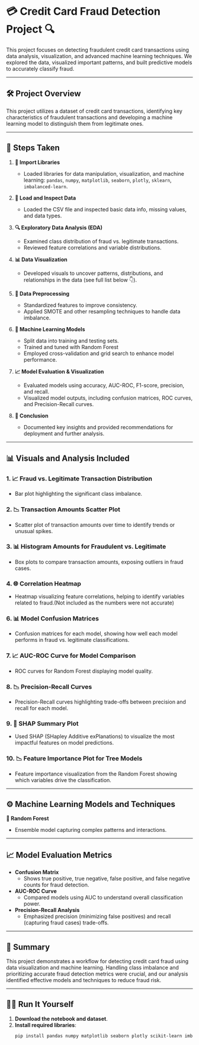 # 💳 Credit Card Fraud Detection Project 🔍

This project focuses on detecting fraudulent credit card transactions using data analysis, visualization, and advanced machine learning techniques. We explored the data, visualized important patterns, and built predictive models to accurately classify fraud.

---

## 🛠️ Project Overview

This project utilizes a dataset of credit card transactions, identifying key characteristics of fraudulent transactions and developing a machine learning model to distinguish them from legitimate ones.

---

## 📝 Steps Taken

1. **🚀 Import Libraries**  
   - Loaded libraries for data manipulation, visualization, and machine learning: `pandas`, `numpy`, `matplotlib`, `seaborn`, `plotly`, `sklearn`, `imbalanced-learn`.

2. **📂 Load and Inspect Data**  
   - Loaded the CSV file and inspected basic data info, missing values, and data types.

3. **🔍 Exploratory Data Analysis (EDA)**  
   - Examined class distribution of fraud vs. legitimate transactions.
   - Reviewed feature correlations and variable distributions.

4. **📊 Data Visualization**  
   - Developed visuals to uncover patterns, distributions, and relationships in the data (see full list below 👇).

5. **🔄 Data Preprocessing**  
   - Standardized features to improve consistency.
   - Applied SMOTE and other resampling techniques to handle data imbalance.

6. **🧠 Machine Learning Models**  
   - Split data into training and testing sets.
   - Trained and tuned with   Random Forest
   - Employed cross-validation and grid search to enhance model performance.

7. **📈 Model Evaluation & Visualization**  
   - Evaluated models using accuracy, AUC-ROC, F1-score, precision, and recall.
   - Visualized model outputs, including confusion matrices, ROC curves, and Precision-Recall curves.

8. **📜 Conclusion**  
   - Documented key insights and provided recommendations for deployment and further analysis.

---

## 📊 Visuals and Analysis Included

### 1. **📈 Fraud vs. Legitimate Transaction Distribution**  
   - Bar plot highlighting the significant class imbalance.

### 2. **📉 Transaction Amounts Scatter Plot**  
   - Scatter plot of transaction amounts over time to identify trends or unusual spikes.

### 3. **📊 Histogram Amounts for Fraudulent vs. Legitimate**  
   - Box plots to compare transaction amounts, exposing outliers in fraud cases.

### 4. **🌐 Correlation Heatmap**  
   - Heatmap visualizing feature correlations, helping to identify variables related to fraud.(Not included as the numbers were not accurate)

### 6. **📊 Model Confusion Matrices**  
   - Confusion matrices for each model, showing how well each model performs in fraud vs. legitimate classifications.

### 7. **📈 AUC-ROC Curve for Model Comparison**  
   - ROC curves for Random Forest displaying model quality.

### 8. **📉 Precision-Recall Curves**  
   - Precision-Recall curves highlighting trade-offs between precision and recall for each model.

### 9. **🤖 SHAP Summary Plot**  
   - Used SHAP (SHapley Additive exPlanations) to visualize the most impactful features on model predictions.

### 10. **📉 Feature Importance Plot for Tree Models**  
   - Feature importance visualization from the Random Forest  showing which variables drive the classification.

---

## ⚙️ Machine Learning Models and Techniques

 **🌲 Random Forest**  
   - Ensemble model capturing complex patterns and interactions.

---

## 📈 Model Evaluation Metrics

- **Confusion Matrix**  
   - Shows true positive, true negative, false positive, and false negative counts for fraud detection.
- **AUC-ROC Curve**  
   - Compared models using AUC to understand overall classification power.
- **Precision-Recall Analysis**  
   - Emphasized precision (minimizing false positives) and recall (capturing fraud cases) trade-offs.

---

## 📜 Summary

This project demonstrates a workflow for detecting credit card fraud using data visualization and machine learning. Handling class imbalance and prioritizing accurate fraud detection metrics were crucial, and our analysis identified effective models and techniques to reduce fraud risk.

---

## 🏃‍♂️ Run It Yourself

1. **Download the notebook and dataset**.
2. **Install required libraries**:
   ```bash
   pip install pandas numpy matplotlib seaborn plotly scikit-learn imbalanced-learn shap


